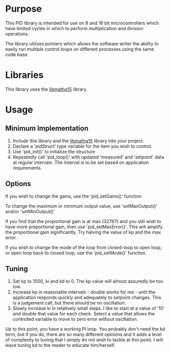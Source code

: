 # Purpose #

This PID library is intended for use on 8 and 16 bit microcontrollers which have limited cycles in which to perform multiplication and division operations.

The library utilizes pointers which allows the software writer the ability to easily run multiple control loops on different processes using the same code base.

# Libraries #

This library uses the [libmathq15](https://github.com/slightlynybbled/libmathq15) library.

# Usage #

## Minimum Implementation ##

1. Include this library and the [libmathq15](https://github.com/slightlynybbled/libmathq15) library into your project.
2. Declare a 'pidStruct' type variable for the item you wish to control.
3. Use 'pid_init()' to initialize the structure
4. Repeatedly call 'pid_loop()' with updated 'measured' and 'setpoint' data at regular intervals.  The interval is to be set based on application requirements.

## Options ##

If you wish to change the gains, use the 'pid_setGains()' function

To change the maximum or minimum output value, use 'setMaxOutput()' and/or 'setMinOutput()'

If you find that the proportional gain is at max (32767) and you still wish to have more proportional gain, then use 'pid_setMaxError()'.  This will amplify the proportional gain significantly.  Try halving the value of kp and the max error.

If you wish to change the mode of the loop from closed-loop to open loop, or open loop back to closed loop, use the 'pid_setMode()' function.

## Tuning ##

1. Set kp to 1000, ki and kd to 0.  The kp value will almost assuredly be too low.
2. Increase kp in reasonable intervals - double works for me - until the application responds quickly and adequately to setpoint changes.  This is a judgement call, but there should be no oscillation.
3. Slowly increase ki in relatively small steps.  I like to start at a value of '10' and double that value for each check.  Select a value that allows the controlled variable to move to zero error without oscillation.

Up to this point, you have a working PI loop.  You probably don't need the kd term, but if you do, there are so many different opinions and it adds a level of complexity to tuning that I simply do not wish to tackle at this point.  I will leave tuning kd to the reader to educate him/herself.


